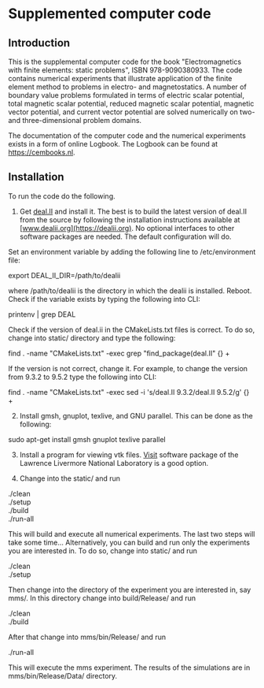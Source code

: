 <h1>Supplemented computer code</h1>

<h2> Introduction </h2>

This is the supplemental computer code for the book "Electromagnetics with
finite elements: static problems", ISBN 978-9090380933. The code contains
numerical experiments that illustrate application of the finite element
method to problems in electro- and magnetostatics. A number of boundary
value problems formulated in terms of electric scalar potential, total
magnetic scalar potential, reduced magnetic scalar potential, magnetic vector
potential, and current vector potential are solved numerically on two- and
three-dimensional problem domains.

The documentation of the computer code and the numerical experiments
exists in a form of online Logbook. The Logbook can be found at 
https://cembooks.nl.

<h2> Installation </h2>

To run the code do the following.

1) Get [deal.II](https://dealii.org) and install it. The best is to build the
latest version of deal.II from the source by following the
installation instructions available at [www.dealii.org](https://dealii.org).
No optional interfaces to other software packages are needed. The default 
configuration will do.

Set an environment variable by adding the following 
line to /etc/environment file: 

export DEAL_II_DIR=/path/to/dealii 

where /path/to/dealii is the directory in which the dealii is installed. Reboot.
Check if the variable exists by typing the following into CLI:

printenv | grep DEAL 

Check if the version of deal.ii in the CMakeLists.txt files is correct. To do so,
change into static/ directory and type the following:

find . -name "CMakeLists.txt" -exec grep "find_package(deal.II" {} +

If the version is not correct, change it. For example, to change the version 
from 9.3.2 to 9.5.2 type the following into CLI:

find . -name "CMakeLists.txt" -exec sed -i 's/deal.II 9.3.2/deal.II 9.5.2/g' {} +

2) Install gmsh, gnuplot, texlive, and GNU parallel. This can be done as the 
following:

sudo apt-get install gmsh gnuplot texlive parallel

3) Install a program for viewing vtk files. [Visit](https://visit.llnl.gov) 
software package of the Lawrence Livermore National Laboratory is a good option.

4) Change into the static/ and run

./clean  
./setup  
./build  
./run-all  

This will build and execute all numerical experiments. The last two steps will
take some time... Alternatively, you can build and run only the experiments you
are interested in. To do so, change into static/ and run

./clean  
./setup  

Then change into the directory of the experiment you are interested in, say
mms/. In this directory change into build/Release/ and run

./clean  
./build  

After that change into mms/bin/Release/ and run

./run-all  

This will execute the mms experiment. The results of the simulations are in
mms/bin/Release/Data/ directory.
